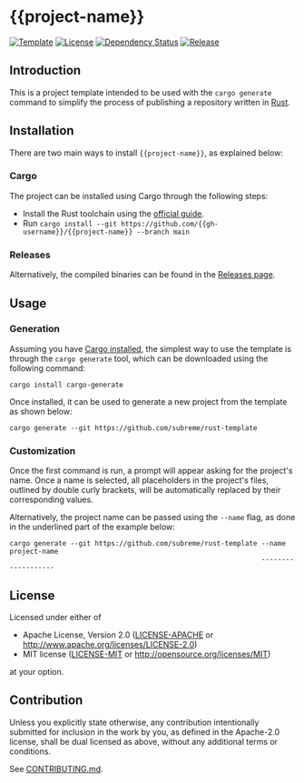 # {{project-name}}

[![Template](https://img.shields.io/badge/template-subreme%2Frust--template-orange)](https://github.com/subreme/rust-template/)
[![License](https://img.shields.io/badge/license-MIT%2FApache--2.0-green)](https://github.com/{{gh-username}}/{{project-name}}/#license)
[![Dependency
Status](https://deps.rs/repo/github/subreme/rust-template/status.svg)](https://deps.rs/repo/github/subreme/rust-template)
[![Release](https://img.shields.io/github/v/release/{{gh-username}}/{{project-name}}?color=blue&sort=semver)](https://github.com/{{gh-username}}/{{project-name}}/releases/latest/)

## Introduction

This is a project template intended to be used with the `cargo generate`
command to simplify the process of publishing a repository written in
[Rust](https://www.rust-lang.org/).

## Installation

There are two main ways to install `{{project-name}}`, as explained
below:

### Cargo

The project can be installed using Cargo through the following steps:

* Install the Rust toolchain using the [official
  guide](https://www.rust-lang.org/tools/install).
* Run `cargo install --git
  https://github.com/{{gh-username}}/{{project-name}} --branch main`

### Releases

Alternatively, the compiled binaries can be found in the [Releases
page](https://github.com/{{gh-username}}/{{project-name}}/releases/latest).

## Usage

### Generation

Assuming you have [Cargo
installed](https://www.rust-lang.org/tools/install), the simplest way to
use the template is through the `cargo generate` tool, which can be
downloaded using the following command:

```console
cargo install cargo-generate
```

Once installed, it can be used to generate a new project from the
template as shown below:

```console
cargo generate --git https://github.com/subreme/rust-template
```

### Customization

Once the first command is run, a prompt will appear asking for the
project's name. Once a name is selected, all placeholders in the
project's files, outlined by double curly brackets, will be
automatically replaced by their corresponding values.

Alternatively, the project name can be passed using the `--name` flag,
as done in the underlined part of the example below:

```console
cargo generate --git https://github.com/subreme/rust-template --name project-name
                                                              -------------------
```

## License

Licensed under either of

* Apache License, Version 2.0 ([LICENSE-APACHE](LICENSE-APACHE) or
  <http://www.apache.org/licenses/LICENSE-2.0>)
* MIT license ([LICENSE-MIT](LICENSE-MIT) or
  <http://opensource.org/licenses/MIT>)

at your option.

## Contribution

Unless you explicitly state otherwise, any contribution intentionally
submitted for inclusion in the work by you, as defined in the Apache-2.0
license, shall be dual licensed as above, without any additional terms
or conditions.

See [CONTRIBUTING.md](CONTRIBUTING.md).
